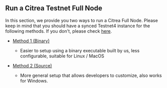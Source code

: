 ## Run a Citrea Testnet Full Node

In this section, we provide you two ways to run a Citrea Full Node. 
Please keep in mind that you should have a synced Testnet4 instance for the following methods. If you don't, please check [here](../bitcoin-testnet4/README.md).

- [Method 1 (Binary)](./citrea-testnet/citrea-testnet-executable.md)
    - Easier to setup using a binary executable built by us, less configurable, suitable for Linux / MacOS

- [Method 2 (Source)](./citrea-testnet/citrea-testnet-source.md)
    - More general setup that allows developers to customize, also works for Windows.

